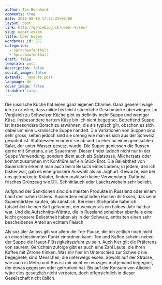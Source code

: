 ```yaml
---
author: Tim Bernhard
comments: true
date: 2016-08-10 17:32:23+00:00
layout: post
link: http://genieblog.ch/ueber-essen/
slug: ueber-essen
title: Über Essen
wordpress_id: 271
categories:
  - Sprachaufenthalt
  - Sprachaufenthalt
draft: false
template: post
description: false
social_image: false
extends: _layouts.post
language: de
cover_image: false
findable: false
---
```


Die russische Küche hat einen ganz eigenen Charme.
Ganz generell wage ich zu urteilen, dass milde bis leicht säuerliche Geschmäcke überwiegen.
Im Vergleich zu Schweizer Küche gibt es definitiv mehr Suppe und weniger Käse.
Insbesondere hartem Käse bin ich nicht begegnet.
Betreffend Suppe ist insbesondere Borsch zu erwähnen, die als typisch gilt, obschon es sich dabei um eine Ukrainische Suppe handelt.
Die Variationen von Suppen sind sehr gross, selten jedoch sind sie cremig wie man es sich aus der Schweiz gewohnt ist.
Stattdessen erinnern sie ab und zu eher an einen gemischten Salat, der unter Wasser gesetzt wurde.
Die Suppe geniessen die Russen gerne mit Smetana, also Sauerrahm.
Dieser findet jedoch nicht nur in der Suppe Verwendung, sondern dient auch als Salatsosse, Milchersatz oder kommt zusammen mit Konfitüre auf ein Stück Brot.
Die Beliebtheit von Sauerrahm erkennt man auch beim Besuch eines Ladens; in jedem, den ich bisher war, gab es eine grössere Auswahl als an Joghurt.
Gewürze, wie bei uns getrocknete Kräuter, finden praktisch keine Verwendung.
Dafür ist frisches Grünzeug wie Dill, Schnittlauch oder Lauchzwiebeln sehr beliebt.

Aufgrund der Sanktionen sind die meisten Produkte in Russland oder einem Land des nahen Ostens.
Ausserdem empfinden Russen ihr Essen, das sie in Supermärkten kaufen, als künstlich.
Bei einer Stichprobe habe ich tatsächlich keinen Saft gefunden, der weniger als ein halbes Jahr haltbar war.
Und die Aufschnitts-Würste, die in Russland scheinbar ebenfalls eine leicht grössere Beliebtheit haben als in der Schweiz, enthalten einen sehr bescheidenen Anteil an echtem Fleisch. 

Als sozialer Anlass gilt vor allem die Tee-Pause, die ich zeitlich noch nicht an einen bestimmten Punkt einordnen kann.
Tee und Kaffee scheint neben der Suppe die Haupt-Flüssigkeitszufuhr zu sein.
Auch hier gilt die Präferenz von saurem; Gerüchten zufolge gibt es auch eine Zahl Leute, die ihren Kaffee mit Zitrone trinken. 
Was mir hier im Unterschied zur Schweiz nie begegnete, sind Menschen, die unterwegs essen.
Sowohl auf der Strasse, wie auch in Metro und Bus ist mir nicht ein einziges mal jemand begegnet, der etwas gegessen oder getrunken hat.
Bis auf der Konsum von Alkohol wäre dies gesetzlich nicht verboten, doch offensichtlich in dieser Gesellschaft nicht üblich.
